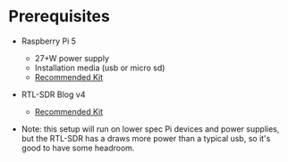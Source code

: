 # Prerequisites

- Raspberry Pi 5
  - 27+W power supply
  - Installation media (usb or micro sd)
  - [Recommended Kit](https://www.amazon.com/CanaKit-Raspberry-Starter-Kit-PRO/dp/B0CRSNCJ6Y)
- RTL-SDR Blog v4
  - [Recommended Kit](https://www.amazon.com/RTL-SDR-Blog-RTL2832U-Software-Defined/dp/B0CD7558GT)

- Note: this setup will run on lower spec Pi devices and power supplies, but the RTL-SDR has a draws more power than a typical usb, so it's good to have some headroom.